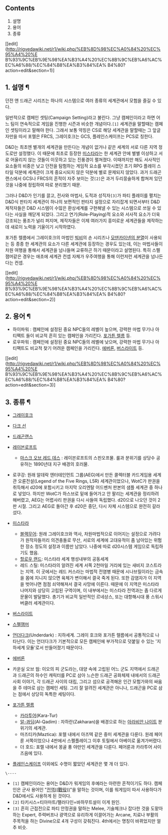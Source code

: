 ## Contents

    

1. 설명 
2. 용어 
3. 종류 

[[edit](http://rigvedawiki.net/r1/wiki.php/%EB%8D%98%EC%A0%84%20%EC%95%A4%20%E
B%93%9C%EB%9E%98%EA%B3%A4%20%EC%8B%9C%EB%A6%AC%EC%A6%88/%EC%84%B8%EA%B3%84%EA%
B4%80?action=edit&section=1)]

## 1. 설명 ¶

던전 앤 드래곤 시리즈는 하나의 시스템으로 여러 종류의 세계관에서 모험을 즐길 수 있다.

  

일반적으로 캠페인 셋팅(Campaign Setting)라고 불린다. 그냥 캠페인이라고 하면 어느 팀이 연속적으로 게임을 진행한 시즌과 비슷한
개념이다.`[1]` 세계관을 말할때는 캠페인 셋팅이라고 말해야 한다. 그래서 보통 약칭은 CS로 해당 세계관을 말할때는 그 앞글자만을 따서
포렐은 FRCS, 그레이호크는 GCS, 플레인스케이프는 PCS로 칭한다.

  

D&D는 최초엔 별개의 세계관을 만든다는 개념이 없거나 같은 세계의 서로 다른 지역 정도로만 설정했다. 이 때문에 최초로 등장한
[미스타라](%EB%AF%B8%EC%8A%A4%ED%83%80%EB%9D%BC.md)는 한 세계관 안에 별별 이상하고 서로 어울리지
않는 것들이 이웃하고 있는 진풍경이 펼쳐졌다. 이때까지만 해도 서사적인 요소들의 비중은 낮고 던전을 탐험하는 게임적 요소를 부각시켰던 초기
RPG 플레이 스타일 덕분에 세계관이 크게 중요시되지 않은 덕분에 별로 문제되지 않았다. 과거 드래곤랜스에서 GCS나 FRCS의 흔적이 자주
보이는 것`[2]`은 과거 두리뭉술하게 합쳐져 있던 것을 나중에 정립하여 따로 분리했기 때문.

  

그러나 D&D가 인기를 끌고, 전사와 마법사, 도적과 성직자`[3]`가 파티 플레이를 펼치는 D&D식 판타지 세계관이 하나의 보편적인 판타지
설정으로 자리잡게 되면서부터 D&D 제작자들은 D&D 시스템이 수많은 환상세계를 구현해낼 수 있는 시스템으로 쓰일 수 있다는 사실을 깨닫게
되었다. 그리고 연기(Role-Playing)적 요소와 서사적 요소가 더욱 강조되는 풍조가 널리 퍼지며, 제작자들은 이제 여러가지 흥미로운
세계관들을 제작하는데 새로이 노력을 기울이기 시작하였다.

  

포가튼 렐름에서 그레이호크의 마법인 [빅비](%EB%B9%85%EB%B9%84.md)의 손 시리즈나 [모덴카이넨의 분열](%EB%AA%A8%EB%8D%B4%EC%B9%B4%EC%9D%B4%EB%84%A8%EC%9D%98%20%EB%B6%84%EC%97%B4.md)이
사용되는 등 종종 한 세계관의 요소가 다른 세계관에 등장하는 경우도 있는데, 이는 마법사들이 차원 여행을 통해서 세계관을 넘나들며 교류하곤
하기 때문이라고 설명된다. 특히 스펠잼머같은 경우는 애초에 세계관 컨셉 자체가 우주여행을 통해 이런저런 세계관을 넘나든다는 컨셉.

  

[[edit](http://rigvedawiki.net/r1/wiki.php/%EB%8D%98%EC%A0%84%20%EC%95%A4%20%E
B%93%9C%EB%9E%98%EA%B3%A4%20%EC%8B%9C%EB%A6%AC%EC%A6%88/%EC%84%B8%EA%B3%84%EA%
B4%80?action=edit&section=2)]

## 2. 용어 ¶

  * 하이파워 : 캠페인에 설정된 중요 NPC들의 레벨이 높으며, 강력한 마법 무기나 아티팩트 들이 비교적 흔히 있는 캠페인을 가리킨다. [포가튼 렐름](%ED%8F%AC%EA%B0%80%ED%8A%BC%20%EB%A0%90%EB%A6%84.md) 등.
  * 로우파워 : 캠페인에 설정된 중요 NPC들의 레벨에 낮으며, 강력한 마법 무기나 아티팩트도 비교적 찾기 어려운 캠페인을 가리킨다. [에버론](%EC%97%90%EB%B2%84%EB%A1%A0.md), [버스라이트](%EB%B2%84%EC%8A%A4%EB%9D%BC%EC%9D%B4%ED%8A%B8.md) 등.  

[[edit](http://rigvedawiki.net/r1/wiki.php/%EB%8D%98%EC%A0%84%20%EC%95%A4%20%E
B%93%9C%EB%9E%98%EA%B3%A4%20%EC%8B%9C%EB%A6%AC%EC%A6%88/%EC%84%B8%EA%B3%84%EA%
B4%80?action=edit&section=3)]

## 3. 종류 ¶

  * [그레이호크](%EA%B7%B8%EB%A0%88%EC%9D%B4%ED%98%B8%ED%81%AC.md)
  * [다크 선](%EB%8B%A4%ED%81%AC%20%EC%84%A0.md)
  * [드래곤랜스](%EB%93%9C%EB%9E%98%EA%B3%A4%EB%9E%9C%EC%8A%A4.md)
  * [레이븐로프트](%EB%A0%88%EC%9D%B4%EB%B8%90%EB%A1%9C%ED%94%84%ED%8A%B8.md)  

    * [마스크 오브 레드 데스](%EB%A7%88%EC%8A%A4%ED%81%AC%20%EC%98%A4%EB%B8%8C%20%EB%A0%88%EB%93%9C%20%EB%8D%B0%EC%8A%A4.md) : 레이븐로프트의 스핀오프물. 룰과 분위기를 상당수 공유하는 1890년대 지구 배경의 호러물.
  * 로쿠강: 원래 알데락 엔터테인먼트 그룹(AEG)에서 만든 콜렉터블 카드게임용 세계관 오륜전설(Legend of the Five Rings, L5R) 세계관이었으나, WotC가 판권을 취득해서 d20에 포함시키고 마지막 오리엔탈 어드벤처 판본의 샘플 세계관 중 하나로 넣었다. 하지만 WotC가 하스브로 밑에 들어가고 안 팔리는 세계관을 정리하려 해버렸고, AEG는 어렵사리 판권을 다시 사들여 독립했다. d20으로 나오던 것이 2판 시절. 그리고 AEG로 돌아간 후 d20은 중단, 다시 자체 시스템으로 완전히 갈라섰다.
  * [미스타라](%EB%AF%B8%EC%8A%A4%ED%83%80%EB%9D%BC.md)  

    * [블랙무어](%EB%B8%94%EB%9E%99%EB%AC%B4%EC%96%B4.md): 원래 그레이호크와 역사, 차원마법적으로 이어지는 설정으로 가려다가 원작자들끼리 의견충돌로 무산, 서로의 세계에 고대유적이 좀 남아있는 위험한 장소 정도의 설정과 이름만 남았다. 나중에 따로 d20시스템 게임으로 독립하기도 했음.
    * [할로우 랜드](%ED%95%A0%EB%A1%9C%EC%9A%B0%20%EB%9E%9C%EB%93%9C.md): 미스타라 세계 행성내부의 공동세계
    * 레드 스틸: 미스타라의 알려진 세계 서쪽 2천마일 거리에 있는 새비지 코스트라는 지역. 이 곳에서는 레드 커스라는 마법적 전염병 때문에 시나브릴이라는 금속을 몸에 지니지 않으면 육체가 변이해서 결국 죽게 된다. 또한 감염자가 이 지역을 벗어나면 점점 쇠약해져서 결국 사망에 이른다. 때문에 이 지역은 미스타라 나머지와 상당히 고립된 구역이며, 이 내부에서는 미스타라 전역과는 좀 다르게 문물이 발달했다. 총기가 비교적 일반적인 르네상스, 또는 대항해시대 풍 스워시버클러 세계관이다.
  * [버스라이트](%EB%B2%84%EC%8A%A4%EB%9D%BC%EC%9D%B4%ED%8A%B8.md)
  * [스펠잼머](%EC%8A%A4%ED%8E%A0%EC%9E%BC%EB%A8%B8.md)
  * [언더다크](%EC%96%B8%EB%8D%94%EB%8B%A4%ED%81%AC.md)(Underdark) : 지하세계. 그레이 호크와 포가튼 렐름에서 공통적으로 나타난다. 이는 언더다크가 기본적으로 모든 캠페인에 부가적으로 덧붙일 수 있는 '지하세계 모듈'로서 만들어졌기 때문이다.
  * [에버론](%EC%97%90%EB%B2%84%EB%A1%A0.md)
  * 카운실 오브 웜: 이오의 피 군도라는, 대양 속에 고립된 어느 군도 지역에서 드래곤과 드래곤의 하수인 캐릭터를 PC로 삼아 느슨한 드래곤 공화체제 내에서의 드래곤 사회 이야기, 각 드래곤 사이의 대립, 그리고 섬으로 공격해온 인간 모험가와의 싸움을 주 테마로 삼는 캠페인 세팅. 그리 잘 알려진 세계관은 아니나, 드래곤을 PC로 삼는 점에서 상당히 독특한 세팅이다.
  * [포가튼 렐름](%ED%8F%AC%EA%B0%80%ED%8A%BC%20%EB%A0%90%EB%A6%84.md)  

    * [카라투어](%EC%B9%B4%EB%9D%BC%ED%88%AC%EC%96%B4.md)(Kara-Tur)
    * [알-콰딤](%EC%95%8C-%EC%BD%B0%EB%94%A4.md)(Al-Qadim) : 자하란(Zakharan)을 배경으로 하는 [아라비안 나이트](%EC%95%84%EB%9D%BC%EB%B9%84%EC%95%88%20%EB%82%98%EC%9D%B4%ED%8A%B8.md) 분위기의 세계관.
    * 마즈티카(Maztica): 포렐 내에서 아즈텍 같은 중미 세계관을 다룬다. 원레 페어룬 서쪽이었으나 4판에서 스펠플레이그 이후 토릴에서 아베이로 옮겨가버렸다.
    * 더 호드: 포렐 내에서 몽골 풍 야만인 세계관을 다룬다. 페어룬과 카라투어 사이즈음에 있다.
  * [플레인스케이프](%ED%94%8C%EB%A0%88%EC%9D%B8%EC%8A%A4%EC%BC%80%EC%9D%B4%ED%94%84.md)
이외에도 수명이 짧았던 세계관은 몇 개 더 있다.

`\----`

  * `[1]` 캠페인이라는 용어는 D&D가 워게임의 후예라는 아련한 흔적이기도 하다. 캠페인은 군사 용어인 "[전역((戰役))](%EC%A0%84%EC%97%AD#s-2.md)"을 말하는 것이며, 이를 워게임이 따서 사용하다가 D&D에서도 사용하게 된 것이다.
  * `[2]` 타키시스=티아마트/팰러다인=바하무트설이 이게 원인.
  * `[3]` 흔히 근접전으로 파티 안정권을 말하는 Melee, 기술체크나 잡다한 것을 도맡아하는 Expert, 주력버프나 광역으로 유리하게 이끌어가는 Arcane, 치료나 부활의 주목적을 하는 Divine으로 4개 구성이 갖춰진다. 4th에서는 명칭이 바뀌었지만 얼추 비슷.

